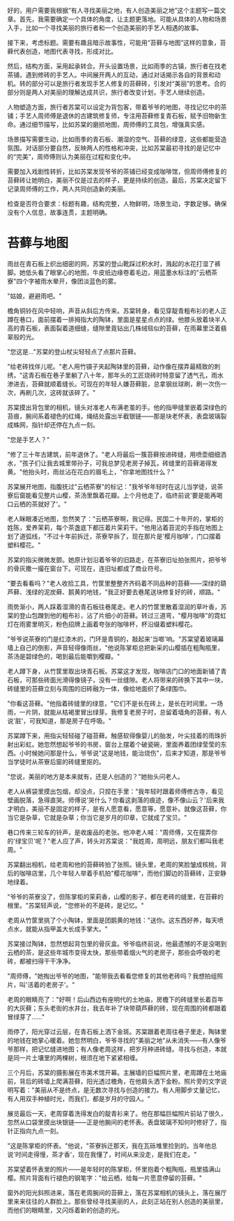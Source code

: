 <ReasoningChainRenderer>
好的，用户需要我根据“有人寻找美丽之地，有人创造美丽之地”这个主题写一篇文章。首先，我需要确定一个具体的角度，让主题更落地。可能从具体的人物和场景入手，比如一个寻找美丽的旅行者和一个创造美丽的手艺人相遇的故事。

接下来，考虑标题。需要有趣且暗示故事性，可能用“苔藓与地图”这样的意象，苔藓代表创造，地图代表寻找，形成对比。

然后，结构方面，采用起承转合。开头设置场景，比如雨季的古镇，旅行者在找老茶铺，遇到修砖的手艺人。中间展开两人的互动，通过对话揭示各自的背景和动机。转的部分可以是旅行者发现手艺人修复的苔藓砖，引发对“美丽”的思考。合的部分则是两人对美丽的理解达成共识，旅行者改变计划，手艺人继续创造。

人物塑造方面，旅行者苏棠可以设定为背包客，带着爷爷的地图，寻找记忆中的茶铺；手艺人周师傅是退休的古建筑修复师，专注用苔藓修复青石板，赋予旧物新生命。通过细节描写，比如苏棠的磨损地图，周师傅的工具包，增强真实感。

场景描写需要生动，比如雨季的青石板、潮湿的空气、苔藓的绿意，这些都能营造氛围。对话部分要自然，反映两人的性格和冲突，比如苏棠最初寻找的是记忆中的“完美”，周师傅则认为美丽在过程和变化中。

需要加入戏剧性转折，比如苏棠发现爷爷的茶铺已经变成咖啡馆，但周师傅修复的苔藓砖让她明白，美丽不仅是过去的样子，更是持续的创造。最后，苏棠决定留下记录周师傅的工作，两人共同创造新的美丽。

检查是否符合要求：标题有趣，结构完整，人物鲜明，场景生动，字数足够。确保没有个人信息，故事连贯，主题明确。

</ReasoningChainRenderer>



# 苔藓与地图

雨丝在青石板上织出细密的网，苏棠的登山靴踩过积水时，溅起的水花打湿了裤脚。她低头看了眼掌心的地图，牛皮纸边缘卷着毛边，用蓝墨水标注的"云栖茶寮"四个字被雨水晕开，像团淡蓝色的雾。

"姑娘，避避雨吧。"

檐角铜铃在风中轻响，声音从斜后方传来。苏棠转身，看见穿靛青粗布衫的老人正蹲在巷口，面前摆着一排拇指大的陶钵，里面是星星点点的绿。他膝头放着块半人高的青石板，表面裂着道细缝，缝隙里竟钻出几株绒毯似的苔藓，在雨幕里泛着翡翠般的光。

"您这是..."苏棠的登山杖尖轻轻点了点那片苔藓。

"给老砖找伴儿呢。"老人用竹镊子夹起陶钵里的苔藓，动作像在摆弄最精致的刺绣，"这青石板在巷子里躺了八十年，那年头的工匠烧砖时特意留了透气孔，雨水渗进去，苔藓就顺着缝长。可现在的年轻人嫌苔藓脏，总拿钢丝球刷，刷一次伤一次，再刷几次，这砖就该碎了。"

苏棠摸出背包里的相机，镜头对准老人布满老茧的手。他的指甲缝里嵌着深绿色的苔痕，腕间系着褪色的红绳，绳结处露出半截银链——那是块老怀表，表盘玻璃裂成蛛网，指针却还停在九点一刻。

"您是手艺人？"

"修了三十年古建筑，前年退休了。"老人将最后一簇苔藓按进砖缝，用喷壶细细洒水，"孩子们让我去城里带孙子，可我总梦见老房子掉瓦，砖缝里的苔藓渴得发黄。"他抬头时，雨丝沾在花白的眉毛上，"你拿地图找什么？"

苏棠展开地图，指腹抚过"云栖茶寮"的标记："我爷爷年轻时在这儿当学徒，说茶寮后窗能看见整片山樱，茶汤里飘着花瓣。上个月他走了，临终前说'要是能再喝口云栖的茶就好了'。"

老人眯眼凑近地图，忽然笑了："云栖茶寮啊，我记得。民国二十年开的，掌柜的姓陈，爱养茉莉，每个茶盏底下都压着片茉莉干。"他用沾着苔泥的手指在地图上划了道弧线，"不过十年前拆迁，茶寮早拆了，现在那片是'樱月咖啡'，门口摆着塑料樱花。"

苏棠的指尖微微发颤。她原计划沿着爷爷的旧路走，在茶寮旧址拍张照片，把爷爷的骨灰撒一撮在窗台下。可现在，连旧址都成了商业符号。

"要去看看吗？"老人收拾工具，竹筐里整整齐齐码着不同品种的苔藓——深绿的葫芦藓、浅绿的泥炭藓、鹅黄的地钱，"我正好要去巷尾送块修复好的砖，顺路。"

雨势渐小，两人踩着湿滑的青石板往巷尾走。老人的竹筐里散着湿润的草叶香，苏棠的登山包蹭到他的粗布衫，沾了片细小的苔藓。转过三道弯，"樱月咖啡"的霓虹灯在雨雾里明灭，粉色招牌上画着夸张的咖啡杯，杯沿缀着塑料樱花。

"爷爷说茶寮的门是红漆木的，门环是青铜的，敲起来'当啷'响。"苏棠望着玻璃幕墙上自己的倒影，声音轻得像雨丝，"他说陈掌柜总把新采的山樱插在粗陶瓶里，茶汤是碧绿色的，喝到最后能嚼到樱瓣。"

老人蹲下身，从竹筐里取出块青石板。苏棠这才发现，咖啡店门口的地面新铺了青石板，可那些砖面光滑得像镜子，没有一丝缝隙。老人将带来的砖换下其中一块，砖缝里的苔藓立刻与周围的旧砖融为一体，像给地面织了条绿围巾。

"你看这苔藓。"他指着砖缝里的绿意，"它们不是长在砖上，是长在时间里。一场雨，一片阴，就能从枯褐里冒出绿芽。我修复老房子时，总留着墙角的苔藓，有人说'脏'，可我知道，那是房子在呼吸。"

苏棠蹲下来，用指尖轻轻碰了碰苔藓。触感软得像婴儿的胎发，叶尖挂着的雨珠折射出彩虹。她忽然想起爷爷的书房，窗台上摆着个破瓷碗，里面养着团绿莹莹的东西。小时候她问那是什么，爷爷说"这是地钱，能治烧伤"，后来才知道，那是爷爷当学徒时从茶寮后窗的砖缝里抠的。

"您说，美丽的地方是本来就有，还是人创造的？"她抬头问老人。

老人从裤袋里摸出包烟，却没点，只捏在手里："我年轻时跟着师傅修古寺，看见壁画脱落，急得直哭。师傅说'哭什么？你看这剥落的痕迹，像不像山云？'后来我才明白，美丽不是固定的样子，是有人愿意看，愿意等，愿意补。就像这苔藓，你当它是杂草，它就是杂草；你当它是岁月的印章，它就成了宝贝。"

巷口传来三轮车的铃声，是收废品的老张。他冲老人喊："周师傅，又在摆弄你的'绿宝贝'呢？"老人应了声，转头对苏棠说："我姓周，周明远，朋友们都叫我老周。"

苏棠翻出相机，给老周和他的苔藓砖拍了张照。镜头里，老周的笑脸皱成核桃，背后的咖啡店里，几个年轻人举着手机拍"樱花咖啡"，而他们脚边的苔藓砖，正安静地绿着。

"爷爷的茶寮没了，但陈掌柜的茉莉香，山樱的影子，都在老砖的缝里，在苔藓的根里。"苏棠轻声说，"您修补的不是砖，是记忆。"

老周从竹筐里挑了个小陶钵，里面是团鹅黄的地钱："送你。这东西好养，每天喷点水，就能从指甲盖大长成手掌大。"

苏棠接过陶钵，忽然想起背包里的骨灰盒。爷爷临终前说，他最遗憾的不是没喝到云栖的茶，是这些年城市变得太快，那些带着烟火气的老房子，那些会呼吸的老砖，都被扫得干干净净。

"周师傅，"她掏出爷爷的地图，"能带我去看看您修复的其他老砖吗？我想拍组照片，叫'活着的老房子'。"

老周的眼睛亮了："好啊！后山西边有座明代的土地庙，房檐下的砖缝里长着百年的大灰藓；东头老街的水井台，我去年补了块带葫芦藓的砖，现在周围的砖都跟着冒绿芽了......"

雨停了，阳光穿过云层，在青石板上洒下金斑。苏棠跟着老周往巷子里走，陶钵里的地钱在她掌心暖着。她忽然明白，爷爷寻找的"美丽之地"从未消失——有人像爷爷那样，把记忆缝进地图；有人像老周这样，把岁月种进砖缝。寻找与创造，本就是同一片土壤里的两棵树，根须在地下紧紧相缠。

三个月后，苏棠的摄影展在市美术馆开幕。主展墙的巨幅照片里，老周蹲在土地庙前，背后的砖墙上爬满苔藓，阳光透过檐角，在他肩头洒下金粉。照片旁的文字说明写着："美丽从不是终点，是无数次寻找与创造的接力。有人用脚步丈量记忆，有人用双手种植时光，而我们，都是岁月的守园人。"

展览最后一天，老周穿着洗得发白的靛青衫来了。他在那幅巨幅照片前站了很久，忽然从口袋里摸出块银链——正是他腕间的老怀表。表盘玻璃不知何时修好了，指针正指向九点一刻。

"这是陈掌柜的怀表。"他说，"茶寮拆迁那天，我在瓦砾堆里捡到的。当年他总说'时间走得慢，茶才香'，现在我懂了，时间从来没走，是我们在走。"

苏棠望着怀表里的照片——是年轻时的陈掌柜，怀里抱着个粗陶瓶，瓶里插满山樱。照片背面有行褪色的钢笔字："给云栖，给每一片愿意停留的苔藓。"

窗外的阳光斜照进来，落在老周腕间的苔藓上，落在苏棠相机的镜头上，落在展厅里来来往往的人群脸上。那些曾经寻找美丽的人，此刻正站在别人创造的美丽里，而他们的眼睛里，又闪烁着新的创造的光。